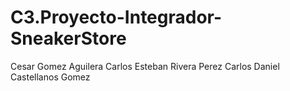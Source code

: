 # C3.Proyecto-Integrador-SneakerStore
Cesar Gomez Aguilera
Carlos Esteban Rivera Perez
Carlos Daniel Castellanos Gomez
